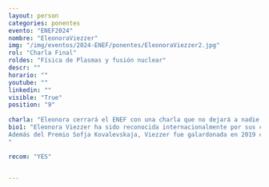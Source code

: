 ```yaml
---
layout: person
categories: ponentes
evento: "ENEF2024"
nombre: "EleonoraViezzer"
img: "/img/eventos/2024-ENEF/ponentes/EleonoraViezzer2.jpg"
rol: "Charla Final"
roldes: "Física de Plasmas y fusión nuclear"
descr: ""
horario: ""
youtube: ""
linkedin: ""
visible: "True"
position: "9"
 
charla: "Eleonora cerrará el ENEF con una charla que no dejará a nadie indiferente."
bio1: "Eleonora Viezzer ha sido reconocida internacionalmente por sus contribuciones al campo de la física de plasmas y la fusión nuclear con varios premios prestigiosos. En 2017, recibió el Premio Sofja Kovalevskaja, otorgado por la Fundación Alexander von Humboldt en Alemania, que es uno de los más importantes para jóvenes investigadores. Este premio proporciona financiación significativa para llevar a cabo proyectos de investigación independientes, permitiéndole a Viezzer consolidar su trabajo en el estudio de plasmas confinados magnéticamente en dispositivos tokamak. La financiación y reconocimiento de este premio le han permitido explorar con mayor profundidad la dinámica de transporte y el control de turbulencias en plasmas, aspectos clave para avanzar hacia la viabilidad de la energía de fusión como una fuente de energía limpia y sostenible.
Además del Premio Sofja Kovalevskaja, Viezzer fue galardonada en 2019 con el Premio de la Sociedad Europea de Física (EPS) para Jóvenes Científicos en Física del Plasma. Este premio destaca sus logros excepcionales en la comprensión de los flujos de plasma y las propiedades de transporte en reactores de fusión. A través de sus investigaciones, ha desarrollado diagnósticos avanzados y técnicas de medición que permiten analizar con precisión el comportamiento del plasma en condiciones extremas. Estos avances no solo han contribuido a mejorar la estabilidad y eficiencia de los reactores de fusión, sino que también han fortalecido su posición como una de las jóvenes científicas más influyentes en su campo a nivel internacional.
"

recom: "YES"


---
```

